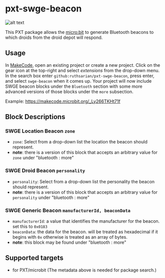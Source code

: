 # pxt-swge-beacon

![alt text](https://raw.githubusercontent.com/ruthsarian/pxt-swge-beacon/master/icon.png "pxt-swge-beacon logo")

This PXT package allows the [micro:bit](https://en.wikipedia.org/wiki/Micro_Bit) to generate Bluetooth beacons to which droids from the droid depot will respond. 

## Usage

In [MakeCode](https://makecode.microbit.org/), open an existing project or create a new project. Click on the gear icon at the top-right and select *extensions* from the drop-down menu. In the search box enter `github:ruthsarian/pxt-swge-beacon`, press enter, and select `swge-beacon` when it comes up. Your project will now include SWGE beacon blocks under the `Bluetooth` section with some more advanced versions of those blocks under the `more` subsection.

Example: https://makecode.microbit.org/_Ly266TKHt71f

## Block Descriptions

### SWGE Location Beacon `zone`
* `zone`: Select from a drop-down list the location the beacon should represent.
* **note**: there is a version of this block that accepts an arbitrary 
value for `zone` under "bluetooth : more"

### SWGE Droid Beacon `personality`
* `personality`: Select from a drop-down list the personality the beacon should represent.
* **note**: there is a version of this block that accepts an arbitrary 
value for `personality` under "bluetooth : more"

### SWGE Generic Beacon  `manufacturerId, beaconData`
* `manufacturerId`: a value that identifies the manufacturer for the beacon. set this to `0x0183`
* `beaconData`: the data for the beacon. will be treated as hexadecimal if it begins with `0x` otherwise is treated as an array of bytes.
* **note**: this block may be found under "bluetooth : more"

## Supported targets
* for PXT/microbit
(The metadata above is needed for package search.)

